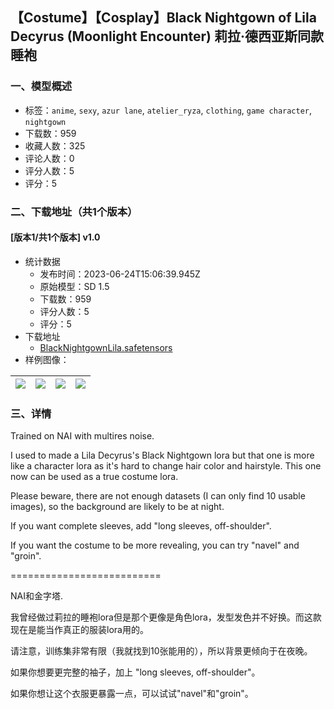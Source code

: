 ## 【Costume】【Cosplay】Black Nightgown of Lila Decyrus (Moonlight Encounter) 莉拉·德西亚斯同款睡袍
### 一、模型概述

- 标签：`anime`, `sexy`, `azur lane`, `atelier_ryza`, `clothing`, `game character`, `nightgown`
- 下载数：959
- 收藏人数：325
- 评论人数：0
- 评分人数：5
- 评分：5

### 二、下载地址（共1个版本）

#### [版本1/共1个版本] v1.0

- 统计数据
  - 发布时间：2023-06-24T15:06:39.945Z
  - 原始模型：SD 1.5
  - 下载数：959
  - 评分人数：5
  - 评分：5
- 下载地址
  - [BlackNightgownLila.safetensors](https://civitai.com/api/download/models/103013)
- 样例图像：

| <img src="https://image.civitai.com/xG1nkqKTMzGDvpLrqFT7WA/e92bef77-20b6-49c1-9c8c-b1fa8b570601/width=450/1272500.jpeg" /> | <img src="https://image.civitai.com/xG1nkqKTMzGDvpLrqFT7WA/4e57b6e7-bce0-4dc6-a356-1f879a896a9a/width=450/1272497.jpeg" /> | <img src="https://image.civitai.com/xG1nkqKTMzGDvpLrqFT7WA/d1a6ea5e-50b0-4087-aa73-b6c6ca177ecf/width=450/1272505.jpeg" /> | <img src="https://image.civitai.com/xG1nkqKTMzGDvpLrqFT7WA/e9050d33-a735-4fde-92b1-c9d4690bcaa0/width=450/1272498.jpeg" /> |
| ---- | ---- | ---- | ---- |


### 三、详情
<p>Trained on NAI with multires noise.</p><p>I used to made a Lila Decyrus's Black Nightgown lora but that one is more like a character lora as it's hard to change hair color and hairstyle. This one now can be used as a true costume lora.</p><p>Please beware, there are not enough datasets (I can only find 10 usable images), so the background are likely to be at night.</p><p>If you want complete sleeves, add "long sleeves, off-shoulder".</p><p>If you want the costume to be more revealing, you can try "navel" and "groin".</p><p>==========================</p><p>NAI和金字塔.</p><p>我曾经做过莉拉的睡袍lora但是那个更像是角色lora，发型发色并不好换。而这款现在是能当作真正的服装lora用的。</p><p>请注意，训练集非常有限（我就找到10张能用的），所以背景更倾向于在夜晚。</p><p>如果你想要更完整的袖子，加上 "long sleeves, off-shoulder"。</p><p>如果你想让这个衣服更暴露一点，可以试试"navel"和"groin"。</p>